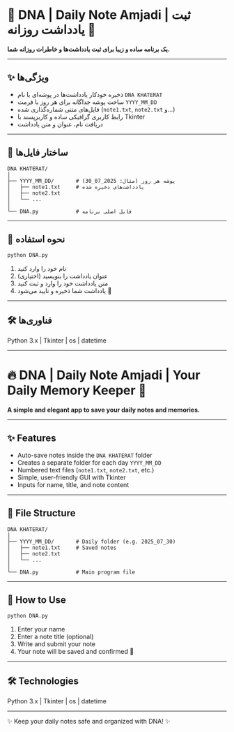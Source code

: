 # 🧬 DNA | Daily Note Amjadi | ثبت یادداشت روزانه 📝

**یک برنامه ساده و زیبا برای ثبت یادداشت‌ها و خاطرات روزانه شما.**

---

## ✨ ویژگی‌ها

- ذخیره خودکار یادداشت‌ها در پوشه‌ای با نام `DNA KHATERAT`  
- ساخت پوشه جداگانه برای هر روز با فرمت `YYYY_MM_DD`  
- فایل‌های متنی شماره‌گذاری شده (`note1.txt`, `note2.txt` و...)  
- رابط کاربری گرافیکی ساده و کاربرپسند با Tkinter  
- دریافت نام، عنوان و متن یادداشت  

---

## 📂 ساختار فایل‌ها

```
DNA KHATERAT/
│
├── YYYY_MM_DD/       # پوشه هر روز (مثال: 2025_07_30)
│   ├── note1.txt     # یادداشت‌های ذخیره شده
│   ├── note2.txt
│   └── ...
│
└── DNA.py            # فایل اصلی برنامه
```

---

## 🚀 نحوه استفاده

```bash
python DNA.py
```

1. نام خود را وارد کنید  
2. عنوان یادداشت را بنویسید (اختیاری)  
3. متن یادداشت خود را وارد و ثبت کنید  
4. یادداشت شما ذخیره و تایید می‌شود 🎉  

---

## 🛠 فناوری‌ها

Python 3.x | Tkinter | os | datetime

---

# 🔥 DNA | Daily Note Amjadi | Your Daily Memory Keeper 🧬

**A simple and elegant app to save your daily notes and memories.**

---

## ✨ Features

- Auto-save notes inside the `DNA KHATERAT` folder  
- Creates a separate folder for each day `YYYY_MM_DD`  
- Numbered text files (`note1.txt`, `note2.txt`, etc.)  
- Simple, user-friendly GUI with Tkinter  
- Inputs for name, title, and note content  

---

## 📂 File Structure

```
DNA KHATERAT/
│
├── YYYY_MM_DD/       # Daily folder (e.g. 2025_07_30)
│   ├── note1.txt     # Saved notes
│   ├── note2.txt
│   └── ...
│
└── DNA.py            # Main program file
```

---

## 🚀 How to Use

```bash
python DNA.py
```

1. Enter your name  
2. Enter a note title (optional)  
3. Write and submit your note  
4. Your note will be saved and confirmed 🎉  

---

## 🛠 Technologies

Python 3.x | Tkinter | os | datetime

---

✨ Keep your daily notes safe and organized with DNA! ✨